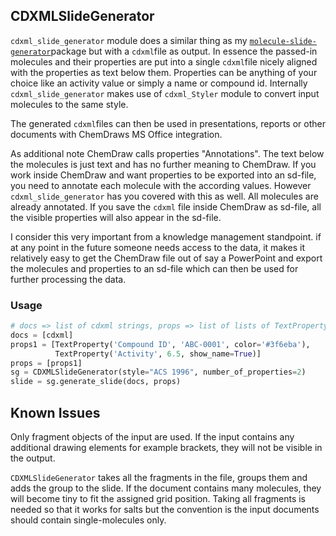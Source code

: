 ## CDXMLSlideGenerator

`cdxml_slide_generator` module does a similar thing as my [`molecule-slide-generator`](https://github.com/kienerj/molecule-slide-generator)package but with a `cdxml`file as output. In essence the passed-in molecules and their properties are put into a single `cdxml`file nicely aligned with the properties as text below them. Properties can be anything of your choice like an activity value or simply a name or compound id. Internally `cdxml_slide_generator` makes use of `cdxml_Styler` module to convert input molecules to the same style.

The generated `cdxml`files can then be used in presentations, reports or other documents with ChemDraws MS Office integration.

As additional note ChemDraw calls properties "Annotations".  The text below the molecules is just text and has no further meaning to ChemDraw. If you work inside ChemDraw and want properties to be exported into an sd-file, you need to annotate each molecule with the according values. However `cdxml_slide_generator` has you covered with this as well. All molecules are already annotated. If you save the `cdxml` file inside ChemDraw as sd-file, all the visible properties will also appear in the sd-file. 

I consider this very important from a knowledge management standpoint. if at any point in the future someone needs access to the data, it makes it relatively easy to get the ChemDraw file out of say a PowerPoint and export the molecules and properties to an sd-file which can then be used for further processing the data.

### Usage

```python
# docs => list of cdxml strings, props => list of lists of TextProperty
docs = [cdxml]
props1 = [TextProperty('Compound ID', 'ABC-0001', color='#3f6eba'), 
          TextProperty('Activity', 6.5, show_name=True)]
props = [props1]
sg = CDXMLSlideGenerator(style="ACS 1996", number_of_properties=2)
slide = sg.generate_slide(docs, props)
```

## Known Issues

Only fragment objects of the input are used. If the input contains any additional drawing elements for example brackets, they will not be visible in the output.

`CDXMLSlideGenerator` takes all the fragments in the file, groups them and adds the group to the slide. If the document contains many molecules, they will become tiny to fit the assigned grid position. Taking all fragments is needed so that it works for salts but the convention is the input documents should contain single-molecules only.

